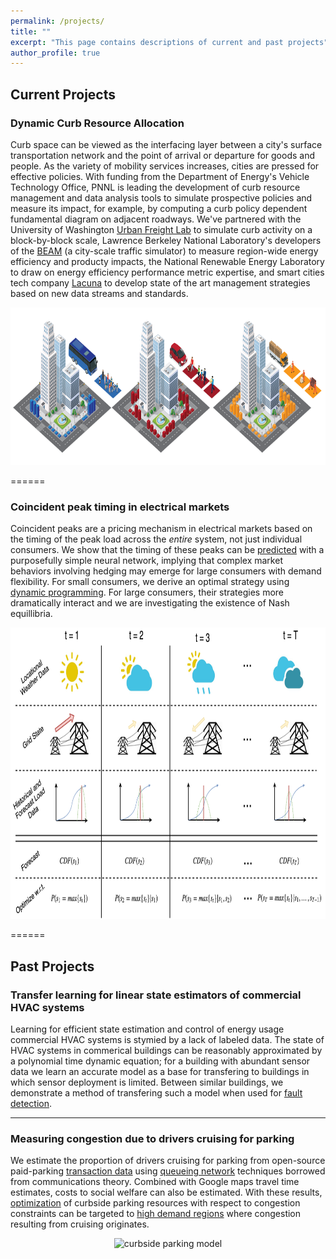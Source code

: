 ```yaml
---
permalink: /projects/
title: ""
excerpt: "This page contains descriptions of current and past projects"
author_profile: true
---
```


## Current Projects

### Dynamic Curb Resource Allocation

Curb space can be viewed as the interfacing layer between a city's surface transportation network and the point of arrival or departure for goods and people. As the variety of mobility services increases, cities are pressed for effective policies. With funding from the Department of Energy's Vehicle Technology Office, PNNL is leading the development of curb resource management and data analysis tools to simulate prospective policies and measure its impact, for example, by computing a curb policy dependent fundamental diagram on adjacent roadways. We've partnered with the University of Washington [Urban Freight Lab](http://depts.washington.edu/sctlctr/urban-freight-lab-0) to simulate curb activity on a block-by-block scale, Lawrence Berkeley National Laboratory's developers of the [BEAM](https://beam.lbl.gov/) (a city-scale traffic simulator) to measure region-wide energy efficiency and producty impacts, the National Renewable Energy Laboratory to draw on energy efficiency performance metric expertise, and smart cities tech company [Lacuna](https://lacuna.ai/) to develop state of the art management strategies based on new data streams and standards.

<p align="center">
  <img width="800" height="252" src="/images/Dynamic_Curbs_v4-01.png" alt="Curb demand profiles by modality">
</p>

======

### Coincident peak timing in electrical markets

Coincident peaks are a pricing mechanism in electrical markets based on the timing of the peak load across the _entire_ system, not just individual consumers. We show that the timing of these peaks can be [predicted](https://ieeexplore.ieee.org/abstract/document/8646654) with a purposefully simple neural network, implying that complex market behaviors involving hedging may emerge for large consumers with demand flexibility. For small consumers, we derive an optimal strategy using [dynamic programming](https://arxiv.org/abs/1908.00685). For large consumers, their strategies more dramatically interact and we are investigating the existence of Nash equillibria.

<p align="center">
  <img width="837" height="466" src="/images/CP_diagram.png" alt="Coincident peak data model">
</p>

======

## Past Projects

### Transfer learning for linear state estimators of commercial HVAC systems

Learning for efficient state estimation and control of energy usage commercial HVAC systems is stymied by a lack of labeled data. The state of HVAC systems in commerical buildings can be reasonably approximated by a polynomial time dynamic equation; for a building with abundant sensor data we learn an accurate model as a base for transfering to buildings in which sensor deployment is limited. Between similar buildings, we demonstrate a method of transfering such a model when used for [fault detection](https://arxiv.org/abs/2002.01060).

---

### Measuring congestion due to drivers cruising for parking

We estimate the proportion of drivers cruising for parking from open-source paid-parking [transaction data](https://cpatdowling.github.io/notebooks/demandviz) using [queueing network](https://ieeexplore.ieee.org/abstract/document/8663628) techniques borrowed from communications theory. Combined with Google maps travel time estimates, costs to social welfare can also be estimated. With these results, [optimization](https://ieeexplore.ieee.org/abstract/document/8264412) of curbside parking resources with respect to congestion constraints can be targeted to [high demand regions](https://ieeexplore.ieee.org/abstract/document/8431681) where congestion resulting from cruising originates.

<p align="center">
  <img width="806" height="382" src="/images/blockface.png" alt="curbside parking model">
</p>
